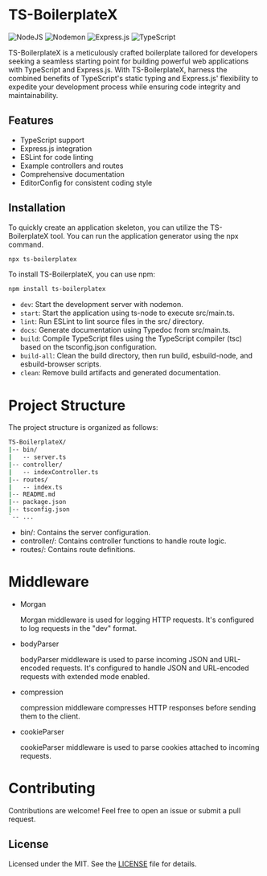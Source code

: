# TS-BoilerplateX

![NodeJS](https://img.shields.io/badge/node.js-6DA55F?style=for-the-badge&logo=node.js&logoColor=white) ![Nodemon](https://img.shields.io/badge/NODEMON-%23323330.svg?style=for-the-badge&logo=nodemon&logoColor=%BBDEAD) ![Express.js](https://img.shields.io/badge/express.js-%23404d59.svg?style=for-the-badge&logo=express&logoColor=%2361DAFB) ![TypeScript](https://img.shields.io/badge/typescript-%23007ACC.svg?style=for-the-badge&logo=typescript&logoColor=white)

TS-BoilerplateX is a meticulously crafted boilerplate tailored for developers seeking a seamless starting point for building powerful web applications with TypeScript and Express.js. With TS-BoilerplateX, harness the combined benefits of TypeScript's static typing and Express.js' flexibility to expedite your development process while ensuring code integrity and maintainability.

## Features

- TypeScript support
- Express.js integration
- ESLint for code linting
- Example controllers and routes
- Comprehensive documentation
- EditorConfig for consistent coding style

## Installation

To quickly create an application skeleton, you can utilize the TS-BoilerplateX tool. You can run the application generator using the npx command.

```bash
npx ts-boilerplatex

```

To install TS-BoilerplateX, you can use npm:

```bash
npm install ts-boilerplatex

```

- `dev`: Start the development server with nodemon.
- `start`: Start the application using ts-node to execute src/main.ts.
- `lint`: Run ESLint to lint source files in the src/ directory.
- `docs`: Generate documentation using Typedoc from src/main.ts.
- `build`: Compile TypeScript files using the TypeScript compiler (tsc) based on the tsconfig.json configuration.
- `build-all`: Clean the build directory, then run build, esbuild-node, and esbuild-browser scripts.
- `clean`: Remove build artifacts and generated documentation.

# Project Structure

The project structure is organized as follows:

```bash
TS-BoilerplateX/
|-- bin/
|   -- server.ts
|-- controller/
|   -- indexController.ts
|-- routes/
|   -- index.ts
|-- README.md
|-- package.json
|-- tsconfig.json
`-- ...
```

- bin/: Contains the server configuration.
- controller/: Contains controller functions to handle route logic.
- routes/: Contains route definitions.

# Middleware

- Morgan

  Morgan middleware is used for logging HTTP requests. It's configured to log requests in the "dev" format.

- bodyParser

  bodyParser middleware is used to parse incoming JSON and URL-encoded requests. It's configured to handle JSON and URL-encoded requests with extended mode enabled.

- compression

  compression middleware compresses HTTP responses before sending them to the client.

- cookieParser

  cookieParser middleware is used to parse cookies attached to incoming requests.

# Contributing

Contributions are welcome! Feel free to open an issue or submit a pull request.

## License

Licensed under the MIT. See the [LICENSE](https://github.com/eldhopaulose/TS-BoilerplateX/blob/main/LICENSE) file for details.
